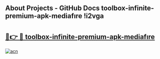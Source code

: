 ## About Projects - GitHub Docs toolbox-infinite-premium-apk-mediafıre !i2vga

# <h2><a href="https://andorid.site?title=toolbox-infinite-premium-apk-mediafıre&ref=13PRO">🔗👉 🔴 toolbox-infinite-premium-apk-mediafıre</a></h2>

[![acn](https://github.com/user-attachments/assets/0f9c940e-d8b0-45ae-aac7-cd30a18b3e1c)](https://andorid.site?title=toolbox-infinite-premium-apk-mediafıre&ref=13PRO)

